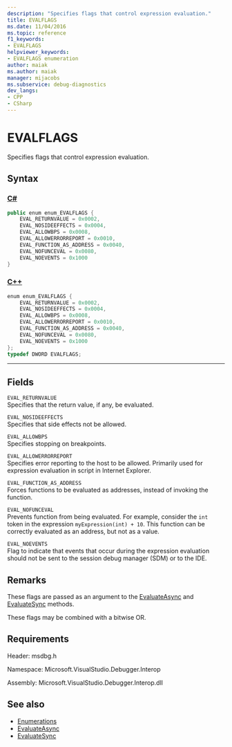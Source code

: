 ```yaml
---
description: "Specifies flags that control expression evaluation."
title: EVALFLAGS
ms.date: 11/04/2016
ms.topic: reference
f1_keywords:
- EVALFLAGS
helpviewer_keywords:
- EVALFLAGS enumeration
author: maiak
ms.author: maiak
manager: mijacobs
ms.subservice: debug-diagnostics
dev_langs:
- CPP
- CSharp
---
```

# EVALFLAGS

Specifies flags that control expression evaluation.

## Syntax

### [C#](#tab/csharp)
```csharp
public enum enum_EVALFLAGS {
    EVAL_RETURNVALUE = 0x0002,
    EVAL_NOSIDEEFFECTS = 0x0004,
    EVAL_ALLOWBPS = 0x0008,
    EVAL_ALLOWERRORREPORT = 0x0010,
    EVAL_FUNCTION_AS_ADDRESS = 0x0040,
    EVAL_NOFUNCEVAL = 0x0080,
    EVAL_NOEVENTS = 0x1000
}
```
### [C++](#tab/cpp)
```cpp
enum enum_EVALFLAGS {
    EVAL_RETURNVALUE = 0x0002,
    EVAL_NOSIDEEFFECTS = 0x0004,
    EVAL_ALLOWBPS = 0x0008,
    EVAL_ALLOWERRORREPORT = 0x0010,
    EVAL_FUNCTION_AS_ADDRESS = 0x0040,
    EVAL_NOFUNCEVAL = 0x0080,
    EVAL_NOEVENTS = 0x1000
};
typedef DWORD EVALFLAGS;
```
---

## Fields
`EVAL_RETURNVALUE`\
Specifies that the return value, if any, be evaluated.

`EVAL_NOSIDEEFFECTS`\
Specifies that side effects not be allowed.

`EVAL_ALLOWBPS`\
Specifies stopping on breakpoints.

`EVAL_ALLOWERRORREPORT`\
Specifies error reporting to the host to be allowed. Primarily used for expression evaluation in script in Internet Explorer.

`EVAL_FUNCTION_AS_ADDRESS`\
Forces functions to be evaluated as addresses, instead of invoking the function.

`EVAL_NOFUNCEVAL`\
Prevents function from being evaluated. For example, consider the `int` token in the expression `myExpression(int) + 10`. This function can be correctly evaluated as an address, but not as a value.

`EVAL_NOEVENTS`\
Flag to indicate that events that occur during the expression evaluation should not be sent to the session debug manager (SDM) or to the IDE.

## Remarks
These flags are passed as an argument to the [EvaluateAsync](../../../extensibility/debugger/reference/idebugexpression2-evaluateasync.md) and [EvaluateSync](../../../extensibility/debugger/reference/idebugexpression2-evaluatesync.md) methods.

These flags may be combined with a bitwise OR.

## Requirements
Header: msdbg.h

Namespace: Microsoft.VisualStudio.Debugger.Interop

Assembly: Microsoft.VisualStudio.Debugger.Interop.dll

## See also
- [Enumerations](../../../extensibility/debugger/reference/enumerations-visual-studio-debugging.md)
- [EvaluateAsync](../../../extensibility/debugger/reference/idebugexpression2-evaluateasync.md)
- [EvaluateSync](../../../extensibility/debugger/reference/idebugexpression2-evaluatesync.md)

